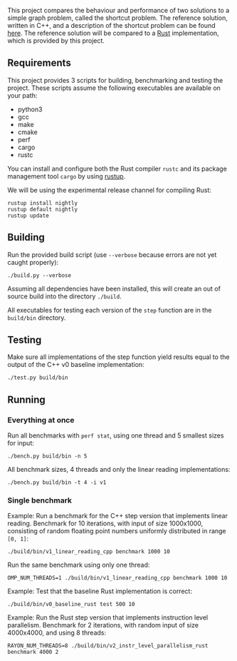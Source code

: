 This project compares the behaviour and performance of two solutions to a simple graph problem, called the shortcut problem.
The reference solution, written in C++, and a description of the shortcut problem can be found [here](http://ppc.cs.aalto.fi/ch2/).
The reference solution will be compared to a [Rust](https://github.com/rust-lang/rust) implementation, which is provided by this project.

## Requirements

This project provides 3 scripts for building, benchmarking and testing the project.
These scripts assume the following executables are available on your path:

* python3
* gcc
* make
* cmake
* perf
* cargo
* rustc

You can install and configure both the Rust compiler `rustc` and its package management tool `cargo` by using [rustup](https://github.com/rust-lang-nursery/rustup.rs).

We will be using the experimental release channel for compiling Rust:
```
rustup install nightly
rustup default nightly
rustup update
```

## Building

Run the provided build script (use `--verbose` because errors are not yet caught properly):
```
./build.py --verbose
```
Assuming all dependencies have been installed, this will create an out of source build into the directory `./build`.

All executables for testing each version of the `step` function are in the `build/bin` directory.

## Testing

Make sure all implementations of the step function yield results equal to the output of the C++ v0 baseline implementation:
```
./test.py build/bin
```

## Running

### Everything at once

Run all benchmarks with `perf stat`, using one thread and 5 smallest sizes for input:
```
./bench.py build/bin -n 5
```

All benchmark sizes, 4 threads and only the linear reading implementations:
```
./bench.py build/bin -t 4 -i v1
```

### Single benchmark

Example: Run a benchmark for the C++ step version that implements linear reading.
Benchmark for 10 iterations, with input of size 1000x1000, consisting of random floating point numbers uniformly distributed in range `[0, 1]`:
```
./build/bin/v1_linear_reading_cpp benchmark 1000 10
```

Run the same benchmark using only one thread:
```
OMP_NUM_THREADS=1 ./build/bin/v1_linear_reading_cpp benchmark 1000 10
```

Example: Test that the baseline Rust implementation is correct:
```
./build/bin/v0_baseline_rust test 500 10
```

Example: Run the Rust step version that implements instruction level parallelism.
Benchmark for 2 iterations, with random input of size 4000x4000, and using 8 threads:
```
RAYON_NUM_THREADS=8 ./build/bin/v2_instr_level_parallelism_rust benchmark 4000 2
```

